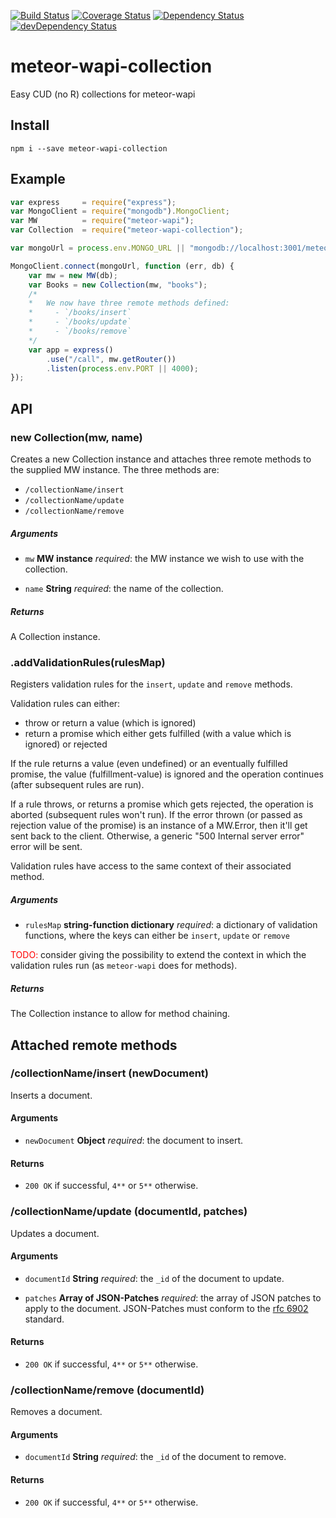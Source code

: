 [![Build Status](https://travis-ci.org/mondora-labs/meteor-wapi-collection.svg?branch=master)](https://travis-ci.org/mondora-labs/meteor-wapi-collection)
[![Coverage Status](https://img.shields.io/coveralls/mondora-labs/meteor-wapi-collection.svg)](https://coveralls.io/r/mondora-labs/meteor-wapi-collection?branch=master)
[![Dependency Status](https://david-dm.org/mondora-labs/meteor-wapi-collection.svg)](https://david-dm.org/mondora-labs/meteor-wapi-collection)
[![devDependency Status](https://david-dm.org/mondora-labs/meteor-wapi-collection/dev-status.svg)](https://david-dm.org/mondora-labs/meteor-wapi-collection#info=devDependencies)

# meteor-wapi-collection

Easy CUD (no R) collections for meteor-wapi

## Install

`npm i --save meteor-wapi-collection`

## Example

```js
var express     = require("express");
var MongoClient = require("mongodb").MongoClient;
var MW          = require("meteor-wapi");
var Collection  = require("meteor-wapi-collection");

var mongoUrl = process.env.MONGO_URL || "mongodb://localhost:3001/meteor";

MongoClient.connect(mongoUrl, function (err, db) {
    var mw = new MW(db);
    var Books = new Collection(mw, "books");
    /*
    *   We now have three remote methods defined:
    *     - `/books/insert`
    *     - `/books/update`
    *     - `/books/remove`
    */
    var app = express()
        .use("/call", mw.getRouter())
        .listen(process.env.PORT || 4000);
});
```

## API

### new Collection(mw, name)

Creates a new Collection instance and attaches three remote methods to the
supplied MW instance. The three methods are:

* `/collectionName/insert`
* `/collectionName/update`
* `/collectionName/remove`

##### Arguments

* `mw` **MW instance** _required_: the MW instance we wish to use with the
  collection.

* `name` **String** _required_: the name of the collection.

##### Returns

A Collection instance.

### .addValidationRules(rulesMap)

Registers validation rules for the `insert`, `update` and `remove` methods.

Validation rules can either:

* throw or return a value (which is ignored)
* return a promise which either gets fulfilled (with a value which is
  ignored) or rejected

If the rule returns a value (even undefined) or an eventually fulfilled
promise, the value (fulfillment-value) is ignored and the operation
continues (after subsequent rules are run).

If a rule throws, or returns a promise which gets rejected, the operation is
aborted (subsequent rules won't run). If the error thrown (or passed as
rejection value of the promise) is an instance of a MW.Error, then it'll get
sent back to the client. Otherwise, a generic "500 Internal server error"
error will be sent.

Validation rules have access to the same context of their associated method.

##### Arguments

* `rulesMap` **string-function dictionary** _required_: a dictionary of
  validation functions, where the keys can either be `insert`, `update` or
  `remove`

<span style="color:red;">TODO:</span> consider giving the possibility to extend
the context in which the validation rules run (as `meteor-wapi` does for
methods).

##### Returns

The Collection instance to allow for method chaining.

## Attached remote methods

### /collectionName/insert (newDocument)

Inserts a document.

#### Arguments

* `newDocument` **Object** _required_: the document to insert.

#### Returns

* `200 OK` if successful, `4**` or `5**` otherwise.

### /collectionName/update (documentId, patches)

Updates a document.

#### Arguments

* `documentId` **String** _required_: the `_id` of the document to update.

* `patches` **Array of JSON-Patches** _required_: the array of JSON patches to
  apply to the document. JSON-Patches must conform to the
  [rfc 6902](http://tools.ietf.org/html/rfc6902) standard.

#### Returns

* `200 OK` if successful, `4**` or `5**` otherwise.

### /collectionName/remove (documentId)

Removes a document.

#### Arguments

* `documentId` **String** _required_: the `_id` of the document to remove.

#### Returns

* `200 OK` if successful, `4**` or `5**` otherwise.
